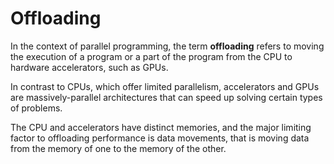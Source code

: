 # Offloading

In the context of parallel programming, the term **offloading** refers to moving
the execution of a program or a part of the program from the CPU to hardware
accelerators, such as GPUs.

In contrast to CPUs, which offer limited parallelism, accelerators and GPUs are
massively-parallel architectures that can speed up solving certain types of
problems.

The CPU and accelerators have distinct memories, and the major limiting factor
to offloading performance is data movements, that is moving data from the memory
of one to the memory of the other.
